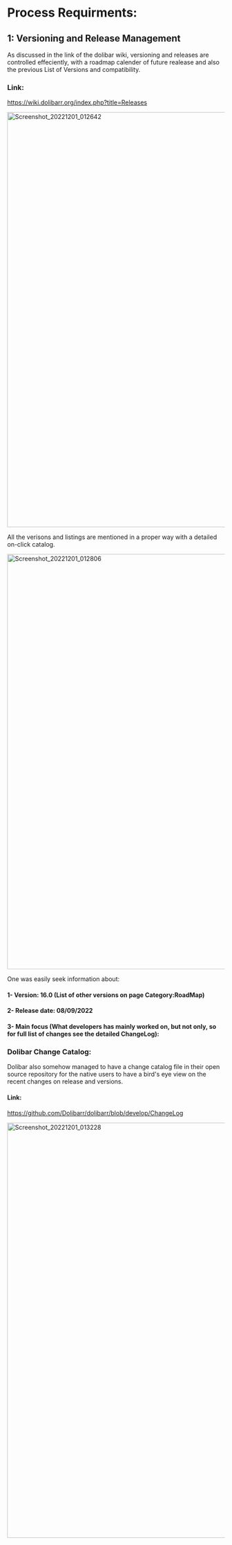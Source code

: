 # Process Requirments:


## 1: Versioning and Release Management

As discussed in the link of the dolibar wiki, versioning and releases are
controlled effeciently, with a roadmap calender of future realease and also
the previous List of Versions and compatibility.

### Link:
  https://wiki.dolibarr.org/index.php?title=Releases


<img width="960" alt="Screenshot_20221201_012642" src="https://user-images.githubusercontent.com/105812482/205003103-9be131d7-69d8-4be7-99aa-3f98745e6baf.png">


All the verisons and listings are mentioned in a proper way with a detailed on-click catalog.

<img width="960" alt="Screenshot_20221201_012806" src="https://user-images.githubusercontent.com/105812482/205003431-2d6632e1-3fd6-4548-bc68-e503f699ba6d.png">

One was easily seek information about:

#### 1- Version: 16.0 (List of other versions on page Category:RoadMap)
#### 2- Release date: 08/09/2022
#### 3- Main focus (What developers has mainly worked on, but not only, so for full list of changes see the detailed ChangeLog):

### Dolibar Change Catalog:
  Dolibar also somehow managed to have a change catalog file in their open source repository
  for the native users to have a bird's eye view on the recent changes on release and
  versions.
  
#### Link:
  https://github.com/Dolibarr/dolibarr/blob/develop/ChangeLog
  
  
<img width="960" alt="Screenshot_20221201_013228" src="https://user-images.githubusercontent.com/105812482/205004410-426f8ad9-2892-48b7-af3d-2d87c51b5357.png">
